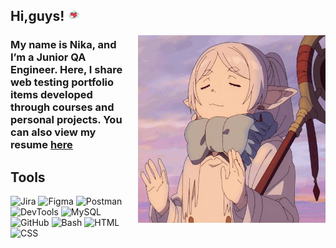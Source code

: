 ## Hi,guys! <img src="https://github.com/NikaEngels/NikaEngels/blob/main/assets/icons8-%D1%81%D0%B5%D1%80%D0%B4%D1%86%D0%B5.gif " width="20" height="20">

<img src="https://github.com/NikaEngels/NikaEngels/blob/main/assets/anime-frieren.gif" width="300" height="300" style="float:right; margin-left: 20px;">

### My name is Nika, and I’m a Junior QA Engineer. Here, I share web testing portfolio items developed through courses and personal projects. You can also view my resume [here](https://github.com/NikaEngels/NikaEngels/blob/main/resume/%D0%93%D0%BE%D1%80%D1%8F%D1%87%D0%B5%D0%B2%D0%B0%20%D0%92%D0%B5%D1%80%D0%BE%D0%BD%D0%B8%D0%BA%D0%B0%20QA%20Engineer%20CV.pdf)

## Tools

![Jira](https://img.shields.io/badge/-Jira-4D5BA3?style=for-the-badge&logo=Jira&logoColor=blue)
![Figma](https://img.shields.io/badge/-Figma-4D5BA3?style=for-the-badge&logo=Figma&logoColor=white)
![Postman](https://img.shields.io/badge/-POSTMAN-4D5BA3?style=for-the-badge&logo=Postman)
![DevTools](https://img.shields.io/badge/-DevTools-4D5BA3?style=for-the-badge&logo=ChromeDevTools&logoColor=blue) ![MySQL](https://img.shields.io/badge/-MySQL-4D5BA3?style=for-the-badge&logo=MySQL&logoColor=black) ![GitHub](https://img.shields.io/badge/-GitHub-4D5BA3?style=for-the-badge&logo=GitHub&logoColor=black) ![Bash](https://img.shields.io/badge/-Bush-4D5BA3?style=for-the-badge&logo=Bush&logoColor=black) ![HTML](https://img.shields.io/badge/-HTML-4D5BA3?style=for-the-badge&logo=HTML5&logoColor=black) ![CSS](https://img.shields.io/badge/-CSS-4D5BA3?style=for-the-badge&logo=CSS&logoColor=black)
